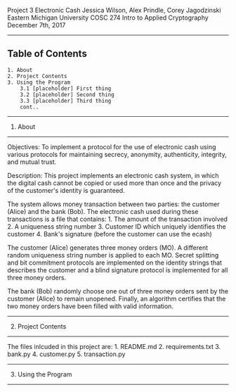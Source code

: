 Project 3 Electronic Cash 
Jessica Wilson, Alex Prindle, Corey Jagodzinski
Eastern Michigan University
COSC 274 Intro to Applied Cryptography
December 7th, 2017

----------------------------------
Table of Contents
----------------------------------
	1. About
	2. Project Contents
	3. Using the Program
		3.1 [placeholder] First thing
		3.2 [placeholder] Second thing
		3.3 [placeholder] Third thing
		cont..
		
----------------------------------
1. About
----------------------------------
Objectives: To implement a protocol for the use of electronic cash using various protocols for maintaining secrecy, anonymity, authenticity, integrity, and mutual trust.

Description: This project implements an electronic cash system, in which the digital cash cannot be copied or used more than once and the privacy of the customer's identity is guaranteed.

The system allows money transaction between two parties: the customer (Alice) and the bank (Bob). The electronic cash used during these transactions is a file that contains:
	1. The amount of the transaction involved
	2. A uniqueness string number
	3. Customer ID which uniquely identifies the customer
	4. Bank's signature (before the customer can use the ecash)

The customer (Alice) generates three money orders (MO). A different random uniqueness string number is applied to each MO. Secret splitting and bit commitment protocols are implemented on the identity strings that describes the customer and a blind signature protocol is implemented for all three money orders.

The bank (Bob) randomly choose one out of three money orders sent by the customer (Alice) to remain unopened. Finally, an algorithm certifies that the two money orders have been filled with valid information.

----------------------------------
2. Project Contents
----------------------------------
The files inlcuded in this project are:
	1. README.md
	2. requirements.txt
	3. bank.py
	4. customer.py
	5. transaction.py

----------------------------------
3. Using the Program
----------------------------------

